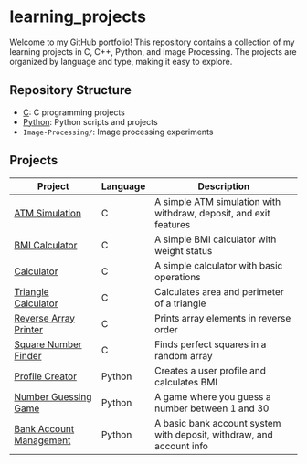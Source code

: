 # learning_projects
Welcome to my GitHub portfolio! This repository contains a collection of my learning projects in C, C++, Python, and Image Processing. The projects are organized by language and type, making it easy to explore.

## Repository Structure

- [C](https://github.com/ahmetelindag/learning_projects/tree/C): C programming projects 
- [Python](https://github.com/ahmetelindag/learning_projects/tree/Python): Python scripts and projects
- `Image-Processing/`: Image processing experiments

## Projects
| Project | Language | Description |
|---------|----------|-------------|
|[ATM Simulation](https://github.com/ahmetelindag/learning_projects/tree/C/atm_simulation) | C | A simple ATM simulation with withdraw, deposit, and exit features
|[BMI Calculator](https://github.com/ahmetelindag/learning_projects/tree/C/bmi_calculator) | C | A simple BMI calculator with weight status
|[Calculator](https://github.com/ahmetelindag/learning_projects/tree/C/calculator) | C | A simple calculator with basic operations
|[Triangle Calculator](https://github.com/ahmetelindag/learning_projects/tree/C/triangle_calculator) | C | Calculates area and perimeter of a triangle
|[Reverse Array Printer](https://github.com/ahmetelindag/learning_projects/tree/C/reverse_array) | C | Prints array elements in reverse order
[Square Number Finder](https://github.com/ahmetelindag/learning_projects/tree/C/square_finder) | C | Finds perfect squares in a random array 
|[Profile Creator](https://github.com/ahmetelindag/learning_projects/tree/Python/profile_creator) | Python | Creates a user profile and calculates BMI
|[Number Guessing Game](https://github.com/ahmetelindag/learning_projects/tree/Python/number_guessing_game) | Python | A game where you guess a number between 1 and 30
|[Bank Account Management](https://github.com/ahmetelindag/learning_projects/tree/Python/bank_account_management) | Python | A basic bank account system with deposit, withdraw, and account info
